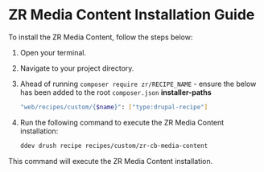 # ZR Media Content Installation Guide

To install the ZR Media Content, follow the steps below:

1. Open your terminal.
2. Navigate to your project directory.
3. Ahead of running `composer require zr/RECIPE_NAME` - ensure the below has been added to the root `composer.json` **installer-paths**
    ```sh
    "web/recipes/custom/{$name}": ["type:drupal-recipe"]
    ```
4. Run the following command to execute the ZR Media Content installation:

    ```sh
    ddev drush recipe recipes/custom/zr-cb-media-content
    ```

This command will execute the ZR Media Content installation.
